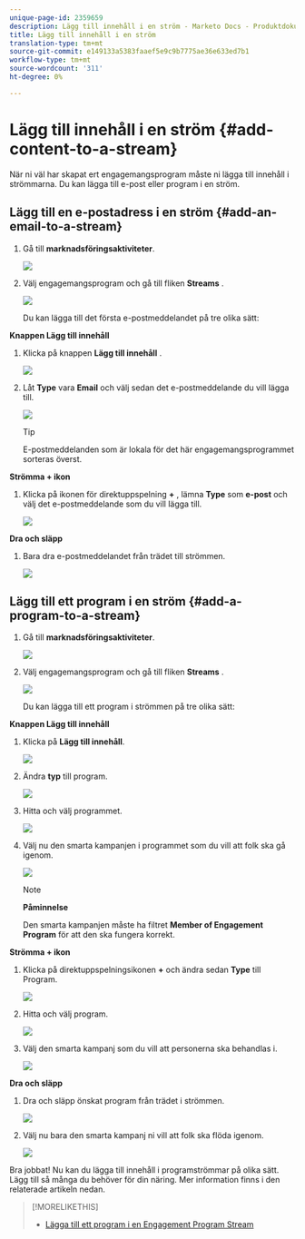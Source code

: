 ```yaml
---
unique-page-id: 2359659
description: Lägg till innehåll i en ström - Marketo Docs - Produktdokumentation
title: Lägg till innehåll i en ström
translation-type: tm+mt
source-git-commit: e149133a5383faaef5e9c9b7775ae36e633ed7b1
workflow-type: tm+mt
source-wordcount: '311'
ht-degree: 0%

---
```



# Lägg till innehåll i en ström {#add-content-to-a-stream}

När ni väl har skapat ert engagemangsprogram måste ni lägga till innehåll i strömmarna. Du kan lägga till e-post eller program i en ström.

## Lägg till en e-postadress i en ström {#add-an-email-to-a-stream}

1. Gå till **marknadsföringsaktiviteter**.

   ![](assets/login-marketing-activities-1.png)

1. Välj engagemangsprogram och gå till fliken **Streams** .

   ![](assets/streamstab.jpg)

   Du kan lägga till det första e-postmeddelandet på tre olika sätt:

**Knappen Lägg till innehåll**

1. Klicka på knappen **Lägg till innehåll** .

   ![](assets/addcontentbutton.jpg)

1. Låt **Type** vara **Email** och välj sedan det e-postmeddelande du vill lägga till.

   ![](assets/image2014-9-15-15-3a44-3a58.png)

   >[!TIP]
   >
   >E-postmeddelanden som är lokala för det här engagemangsprogrammet sorteras överst.

**Strömma + ikon**

1. Klicka på ikonen för direktuppspelning **+** , lämna **Type** som **e-post** och välj det e-postmeddelande som du vill lägga till.

   ![](assets/image2014-9-15-15-3a45-3a25.png)

**Dra och släpp**

1. Bara dra e-postmeddelandet från trädet till strömmen.

   ![](assets/dragstreamcontent.jpg)

## Lägg till ett program i en ström {#add-a-program-to-a-stream}

1. Gå till **marknadsföringsaktiviteter**.

   ![](assets/login-marketing-activities-1.png)

1. Välj engagemangsprogram och gå till fliken **Streams** .

   ![](assets/streamstab.jpg)

   Du kan lägga till ett program i strömmen på tre olika sätt:

**Knappen Lägg till innehåll**

1. Klicka på **Lägg till innehåll**.

   ![](assets/image2014-9-15-15-3a45-3a51.png)

1. Ändra **typ** till program.

   ![](assets/image2014-9-15-15-3a46-3a0.png)

1. Hitta och välj programmet.

   ![](assets/image2014-9-15-15-3a46-3a11.png)

1. Välj nu den smarta kampanjen i programmet som du vill att folk ska gå igenom.

   ![](assets/image2014-9-15-15-3a46-3a17.png)

   >[!NOTE]
   >
   >**Påminnelse**
   >
   >
   >Den smarta kampanjen måste ha filtret **Member of Engagement Program** för att den ska fungera korrekt.

**Strömma + ikon**

1. Klicka på direktuppspelningsikonen **+** och ändra sedan **Type** till Program.

   ![](assets/image2014-9-15-15-3a46-3a43.png)

1. Hitta och välj program.

   ![](assets/image2014-9-15-15-3a46-3a49.png)

1. Välj den smarta kampanj som du vill att personerna ska behandlas i.

   ![](assets/image2014-9-15-15-3a46-3a54.png)

**Dra och släpp**

1. Dra och släpp önskat program från trädet i strömmen.

   ![](assets/streamcadence.jpg)

1. Välj nu bara den smarta kampanj ni vill att folk ska flöda igenom.

   ![](assets/image2014-9-15-15-3a47-3a8.png)

Bra jobbat! Nu kan du lägga till innehåll i programströmmar på olika sätt. Lägg till så många du behöver för din näring. Mer information finns i den relaterade artikeln nedan.

>[!MORELIKETHIS]
>
>* [Lägga till ett program i en Engagement Program Stream](adding-a-program-to-an-engagement-program-stream.md)

>



